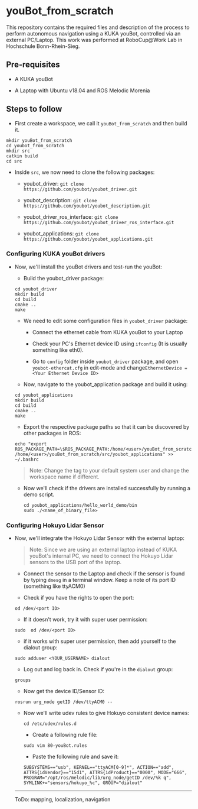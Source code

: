 # youBot_from_scratch

This repository contains the required files and description of the process to perform autonomous navigation using a KUKA youBot, controlled via an external PC/Laptop. This work was performed at RoboCup@Work Lab in Hochschule Bonn-Rhein-Sieg. 

## Pre-requisites

* A KUKA youBot

* A Laptop with Ubuntu v18.04 and ROS Melodic Morenia

## Steps to follow

* First create a workspace, we call it `youBot_from_scratch` and then build it.

```
mkdir youBot_from_scratch
cd youbot_from_scratch
mkdir src
catkin build
cd src
```

* Inside `src`, we now need to clone the following packages:

  - youbot_driver: `git clone https://github.com/youbot/youbot_driver.git`
  
  - youbot_description: `git clone https://github.com/youbot/youbot_description.git`
  
  - youbot_driver_ros_interface: `git clone https://github.com/youbot/youbot_driver_ros_interface.git`
  
  - youbot_applications: `git clone https://github.com/youbot/youbot_applications.git`
 

### Configuring KUKA youBot drivers

* Now, we'll install the youBot drivers and test-run the youBot:

  - Build the youbot_driver package:
  
  ```
  cd youbot_driver
  mkdir build
  cd build
  cmake ..
  make
  ```
  
  - We need to edit some configuration files in `youbot_driver` package: 
  
    - Connect the ethernet cable from KUKA youBot to your Laptop
    
    - Check your PC's Ethernet device ID using `ifconfig` (It is usually something like eth0).
    
    - Go to `config` folder inside `youbot_driver` package, and open `youbot-ethercat.cfg` in edit-mode and change`EthernetDevice = <Your Ethernet Device ID>`
  
  - Now, navigate to the youbot_application package and build it using:
  
  ```
  cd youbot_applications
  mkdir build
  cd build
  cmake ..
  make
  ```
  
  - Export the respective package paths so that it can be discovered by other packages in ROS:
  
  ```
  echo "export ROS_PACKAGE_PATH=\$ROS_PACKAGE_PATH:/home/<user>/youBot_from_scratch/src/youbot_driver:\
  /home/<user>/youBot_from_scratch/src/youbot_applications" >> ~/.bashrc
  ```
  
  > Note: Change the <user> tag to your default system user and change the workspace name if different.
  
  - Now we'll check if the drivers are installed successfully by running a demo script.
    
    ```
    cd youbot_applications/hello_world_demo/bin
    sudo ./<name_of_binary_file>
    ```

### Configuring Hokuyo Lidar Sensor

* Now, we'll integrate the Hokuyo Lidar Sensor with the external laptop:

  > Note: Since we are using an external laptop instead of KUKA youBot's internal PC, we need to connect the Hokuyo Lidar sensors to the USB port of the laptop. 

  - Connect the sensor to the Laptop and check if the sensor is found by typing `dmesg` in a terminal window. Keep a note of its port ID (something like ttyACM0)
  
  - Check if you have the rights to open the port:
  
  ```
  od /dev/<port ID>
  ```
  
    - If it doesn't work, try it with super user permission:
    
    ```
    sudo  od /dev/<port ID>
    ```
    
    - if it works with super user permission, then add yourself to the dialout group:
    
    ```
    sudo adduser <YOUR_USERNAME> dialout
    ```
    
    - Log out and log back in. Check if you're in the `dialout` group:
    
    ```
    groups
    ```
  
  - Now get the device ID/Sensor ID:
  
  ```
  rosrun urg_node getID /dev/ttyACM0 --
  
  ```
  
  - Now we'll write udev rules to give Hokuyo consistent device names:
  
    ```
    cd /etc/udev/rules.d
    ```
    
    - Create a following rule file:
    
    ```
    sudo vim 80-youBot.rules
    ```
    
    - Paste the following rule and save it:
    
    ```
    SUBSYSTEMS=="usb", KERNEL=="ttyACM[0-9]*", ACTION=="add", ATTRS{idVendor}=="15d1", ATTRS{idProduct}=="0000", MODE="666",      PROGRAM="/opt/ros/melodic/lib/urg_node/getID /dev/%k q", SYMLINK+="sensors/hokuyo_%c", GROUP="dialout"
    ``` 
  ---
  ToDo: mapping, localization, navigation
